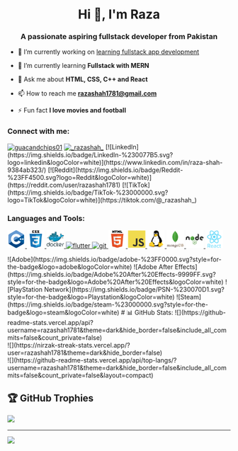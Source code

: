 <h1 align="center">Hi 👋, I'm Raza</h1>
<h3 align="center">A passionate aspiring fullstack developer from Pakistan</h3>

- 🔭 I’m currently working on [learning fullstack app development](https://github.com/razashah1781/HTML-CSS-Project-Learning)

- 🌱 I’m currently learning **Fullstack with MERN**

- 💬 Ask me about **HTML, CSS, C++ and React**

- 📫 How to reach me **razashah1781@gmail.com**

- ⚡ Fun fact **I love movies and football**

<h3 align="left">Connect with me:</h3>
<p align="left">
<a href="https://twitter.com/guacandchips01" target="blank"><img align="center" src="https://raw.githubusercontent.com/rahuldkjain/github-profile-readme-generator/master/src/images/icons/Social/twitter.svg" alt="guacandchips01" height="30" width="40" /></a>
<a href="https://instagram.com/_razashah_" target="blank"><img align="center" src="https://raw.githubusercontent.com/rahuldkjain/github-profile-readme-generator/master/src/images/icons/Social/instagram.svg" alt="_razashah_" height="30" width="40" /></a>
[![LinkedIn](https://img.shields.io/badge/LinkedIn-%230077B5.svg?logo=linkedin&logoColor=white)](https://www.linkedin.com/in/raza-shah-9384ab323/) [![Reddit](https://img.shields.io/badge/Reddit-%23FF4500.svg?logo=Reddit&logoColor=white)](https://reddit.com/user/razashah1781) [![TikTok](https://img.shields.io/badge/TikTok-%23000000.svg?logo=TikTok&logoColor=white)](https://tiktok.com/@_razashah_)
</p>

<h3 align="left">Languages and Tools:</h3>
<p align="left"> <a href="https://www.w3schools.com/cpp/" target="_blank" rel="noreferrer"> <img src="https://raw.githubusercontent.com/devicons/devicon/master/icons/cplusplus/cplusplus-original.svg" alt="cplusplus" width="40" height="40"/> </a> <a href="https://www.w3schools.com/css/" target="_blank" rel="noreferrer"> <img src="https://raw.githubusercontent.com/devicons/devicon/master/icons/css3/css3-original-wordmark.svg" alt="css3" width="40" height="40"/> </a> <a href="https://www.docker.com/" target="_blank" rel="noreferrer"> <img src="https://raw.githubusercontent.com/devicons/devicon/master/icons/docker/docker-original-wordmark.svg" alt="docker" width="40" height="40"/> </a> <a href="https://flutter.dev" target="_blank" rel="noreferrer"> <img src="https://www.vectorlogo.zone/logos/flutterio/flutterio-icon.svg" alt="flutter" width="40" height="40"/> </a> <a href="https://git-scm.com/" target="_blank" rel="noreferrer"> <img src="https://www.vectorlogo.zone/logos/git-scm/git-scm-icon.svg" alt="git" width="40" height="40"/> </a> <a href="https://www.w3.org/html/" target="_blank" rel="noreferrer"> <img src="https://raw.githubusercontent.com/devicons/devicon/master/icons/html5/html5-original-wordmark.svg" alt="html5" width="40" height="40"/> </a> <a href="https://developer.mozilla.org/en-US/docs/Web/JavaScript" target="_blank" rel="noreferrer"> <img src="https://raw.githubusercontent.com/devicons/devicon/master/icons/javascript/javascript-original.svg" alt="javascript" width="40" height="40"/> </a> <a href="https://www.linux.org/" target="_blank" rel="noreferrer"> <img src="https://raw.githubusercontent.com/devicons/devicon/master/icons/linux/linux-original.svg" alt="linux" width="40" height="40"/> </a> <a href="https://www.mongodb.com/" target="_blank" rel="noreferrer"> <img src="https://raw.githubusercontent.com/devicons/devicon/master/icons/mongodb/mongodb-original-wordmark.svg" alt="mongodb" width="40" height="40"/> </a> <a href="https://nodejs.org" target="_blank" rel="noreferrer"> <img src="https://raw.githubusercontent.com/devicons/devicon/master/icons/nodejs/nodejs-original-wordmark.svg" alt="nodejs" width="40" height="40"/> </a> <a href="https://reactjs.org/" target="_blank" rel="noreferrer"> <img src="https://raw.githubusercontent.com/devicons/devicon/master/icons/react/react-original-wordmark.svg" alt="react" width="40" height="40"/> </a> </p>
![Adobe](https://img.shields.io/badge/adobe-%23FF0000.svg?style=for-the-badge&logo=adobe&logoColor=white) ![Adobe After Effects](https://img.shields.io/badge/Adobe%20After%20Effects-9999FF.svg?style=for-the-badge&logo=Adobe%20After%20Effects&logoColor=white) ![PlayStation Network](https://img.shields.io/badge/PSN-%230070D1.svg?style=for-the-badge&logo=Playstation&logoColor=white) ![Steam](https://img.shields.io/badge/steam-%23000000.svg?style=for-the-badge&logo=steam&logoColor=white)
# 📊 GitHub Stats:
![](https://github-readme-stats.vercel.app/api?username=razashah1781&theme=dark&hide_border=false&include_all_commits=false&count_private=false)<br/>
![](https://nirzak-streak-stats.vercel.app/?user=razashah1781&theme=dark&hide_border=false)<br/>
![](https://github-readme-stats.vercel.app/api/top-langs/?username=razashah1781&theme=dark&hide_border=false&include_all_commits=false&count_private=false&layout=compact)

## 🏆 GitHub Trophies
![](https://github-profile-trophy.vercel.app/?username=razashah1781&theme=tokyonight&no-frame=true&no-bg=false&margin-w=4)

---
[![](https://visitcount.itsvg.in/api?id=razashah1781&icon=6&color=9)](https://visitcount.itsvg.in)

<!-- Proudly created with GPRM ( https://gprm.itsvg.in ) -->
